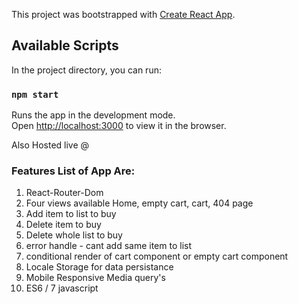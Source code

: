 This project was bootstrapped with [Create React App](https://github.com/facebook/create-react-app).

## Available Scripts

In the project directory, you can run:

### `npm start`

Runs the app in the development mode.<br>
Open [http://localhost:3000](http://localhost:3000) to view it in the browser.

Also Hosted live @ 

### Features List of App Are: 

1. React-Router-Dom
2. Four views available Home, empty cart, cart, 404 page
3. Add item to list to buy
4. Delete item to buy
5. Delete whole list to buy
6. error handle - cant add same item to list
7. conditional render of cart component or  empty cart component
8. Locale Storage for data persistance 
9. Mobile Responsive Media query's
10. ES6 / 7 javascript